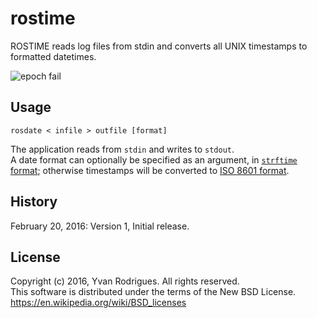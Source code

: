 # rostime
ROSTIME reads log files from stdin and converts all UNIX timestamps to formatted datetimes.

![epoch fail](http://imgs.xkcd.com/comics/bug.png)

## Usage
`rosdate < infile > outfile [format]`

The application reads from `stdin` and writes to `stdout`.   
A date format can optionally be specified as an argument, in [`strftime` format](https://docs.python.org/2/library/datetime.html#strftime-strptime-behavior); otherwise timestamps will be
converted to [ISO 8601 format](https://en.wikipedia.org/wiki/ISO_8601).

## History
February 20, 2016: Version 1, Initial release.

## License
Copyright (c) 2016, Yvan Rodrigues. All rights reserved.  
This software is distributed under the terms of the New BSD License.  
https://en.wikipedia.org/wiki/BSD_licenses
